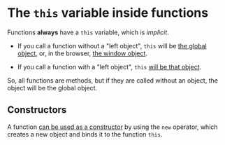 
The ``this`` variable inside functions
======================================

Functions **always** have a ``this`` variable, which is *implicit*.

* If you call a function without a "left object", ``this`` will be 
  [the global object](https://github.com/full-stack-bcn/samples/blob/master/javascript/functions/this/this-no-left-object.js), 
  or, in the browser, 
  [the window object](https://github.com/full-stack-bcn/samples/blob/master/javascript/functions/this/this-no-left-object-browser.html).

* If you call a function with a "left object", ``this`` 
  [will be that object](https://github.com/full-stack-bcn/samples/blob/master/javascript/functions/this/this-left-object.js).

So, all functions are methods, but if they are called without an object, the object will be the global object.


Constructors
------------

A function 
[can be used as a constructor](https://github.com/full-stack-bcn/samples/blob/master/javascript/functions/this/function-constructor.js)
by using the ``new`` operator, which creates a new object and binds it to the function ``this``.